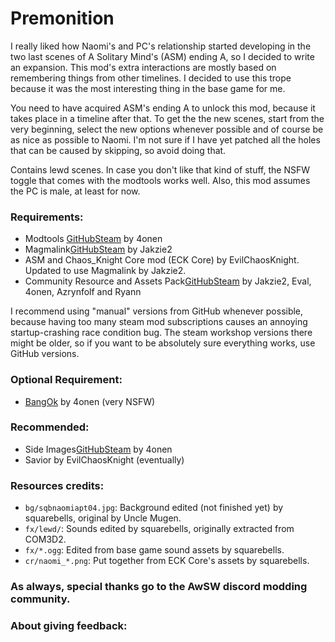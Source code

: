 # Premonition
I really liked how Naomi's and PC's relationship started developing in the two last scenes of A Solitary Mind's (ASM) ending A, so I decided to write an expansion. This mod's extra interactions are mostly based on remembering things from other timelines. I decided to use this trope because it was the most interesting thing in the base game for me.

You need to have acquired ASM's ending A to unlock this mod, because it takes place in a timeline after that. To get the the new scenes, start from the very beginning, select the new options whenever possible and of course be as nice as possible to Naomi. I'm not sure if I have yet patched all the holes that can be caused by skipping, so avoid doing that.

Contains lewd scenes. In case you don't like that kind of stuff, the NSFW toggle that comes with the modtools works well. Also, this mod assumes the PC is male, at least for now.
 
### Requirements:
 + Modtools [GitHub](https://github.com/4onen/AWSW-Modtools)[Steam](https://steamcommunity.com/sharedfiles/filedetails/?id=1305731599) by 4onen
 + Magmalink[GitHub](https://gitlab.com/jakzie2/awsw-magmalink)[Steam](https://steamcommunity.com/sharedfiles/filedetails/?id=2594080243) by Jakzie2
 + ASM and Chaos_Knight Core mod (ECK Core) by EvilChaosKnight. Updated to use Magmalink by Jakzie2.
 + Community Resource and Assets Pack[GitHub](https://gitlab.com/jakzie2/awsw-crap)[Steam](https://steamcommunity.com/sharedfiles/filedetails/?id=2665870882) by Jakzie2, Eval, 4onen, Azrynfolf and Ryann
 
 I recommend using "manual" versions from GitHub whenever possible, because having too many steam mod subscriptions causes an annoying startup-crashing race condition bug. The steam workshop versions there might be older, so if you want to be absolutely sure everything works, use GitHub versions.
 
 ### Optional Requirement:
 + [BangOk](https://github.com/4onenm/AwSW-Bangok) by 4onen (very NSFW)
 
### Recommended:
 + Side Images[GitHub](https://github.com/4onen/AwSW-Side-Images)[Steam](https://steamcommunity.com/sharedfiles/filedetails/?id=2521431664) by 4onen
 + Savior by EvilChaosKnight (eventually)
 
### Resources credits:
+ `bg/sqbnaomiapt04.jpg`: Background edited (not finished yet) by squarebells, original by Uncle Mugen.
+ `fx/lewd/`: Sounds edited by squarebells, originally extracted from COM3D2.
+ `fx/*.ogg`: Edited from base game sound assets by squarebells.
+ `cr/naomi_*.png`: Put together from ECK Core's assets by squarebells.

### As always, special thanks go to the AwSW discord modding community.

### About giving feedback:
